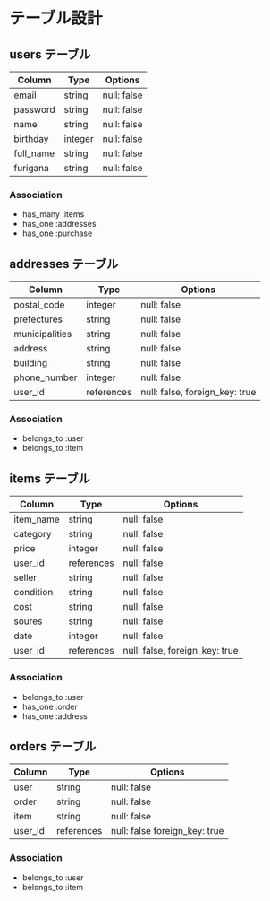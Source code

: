 # テーブル設計
## users テーブル
| Column     | Type      | Options     |
| --------   | ------    | ----------- |
| email      | string    | null: false |
| password   | string    | null: false |
| name       | string    | null: false |
| birthday   | integer   | null: false |
| full_name  | string    | null: false |
| furigana   | string    | null: false |


### Association
- has_many :items
- has_one  :addresses
- has_one  :purchase

## addresses テーブル
| Column         | Type      | Options     |
| --------       | ------    | ----------- |
| postal_code    | integer   | null: false |
| prefectures    | string    | null: false |
| municipalities | string    | null: false |
| address        | string    | null: false |
| building       | string    | null: false |
| phone_number   | integer   | null: false |
| user_id    | references| null: false, foreign_key: true|
 
### Association
- belongs_to :user
- belongs_to :item

## items テーブル
| Column    | Type       | Options     |
| ------    | ------     | ----------- |
| item_name | string     | null: false |
| category  | string     | null: false |
| price     | integer    | null: false |
| user_id   | references | null: false |
| seller    | string     | null: false |
| condition | string     | null: false |
| cost      | string     | null: false |
| soures    | string     | null: false |
| date      | integer    | null: false |
| user_id   | references | null: false, foreign_key: true|

### Association
- belongs_to :user
- has_one :order
- has_one :address

## orders テーブル
| Column     | Type          | Options                        |
| ------     | ----------    | ------------------------------ |
| user       | string        | null: false                    |
| order      | string        | null: false                    |
| item       | string        | null: false                    |
| user_id    | references    | null: false   foreign_key: true|
 
### Association
 
- belongs_to :user
- belongs_to :item

